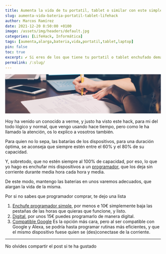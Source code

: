 ```yaml
---
title: Aumenta la vida de tu portatil, tablet o similar con este simple LifeHack
slug: aumenta-vida-bateria-portatil-tablet-lifehack
author: Marcos Ramírez
date: 2021-12-20 8:50:00 +0100
image: /assets/img/headers/default.jpg
categories: [LifeHack, Informática]
tags: [aumenta,alarga,bateria,vida,portatil,tablet,laptop]
pin: false
toc: true
excerpt: ✔️ Si eres de los que tiene tu portatil o tablet enchufado demasiadas horas, te aconsejo que leas esto, la vida de tu batería subirá como un cohete 🚀🚀.
permalink: /:slug/ 
---
```

![Post Header](/assets/img/headers/default.jpg)

Hoy ha venido un conocido a verme, y justo ha visto este hack, para mi del todo lógico y normal, que vengo usando hace tiempo, pero como le ha llamado la atención, os lo explico a vosotros también.

Para quien no lo sepa, las batarías de los dispositivos, para una duración óptima, se aconseja que siempre estén entre el 60% y el 80% de su capacidad.

Y, sobretodo, que no estén siempre al 100% de capacidad, por eso, lo que yo hago es enchufar mis dispositivos a un [programador](https://amzn.to/30rCQfc), que los deja sin corriente durante media hora cada hora y media.

De este modo, mantengo las baterias en unos varemos adecuados, que alargan la vida de la misma.

Por si no sabes que programador comprar, te dejo una lista


1. [Enchufe programador simple](https://amzn.to/3p4KFBf), por menos e 10€ simplemente baja las pestañas de las horas que quieras que funcione, y listo.
2. [Digital](https://amzn.to/3oV5gri), por unos 15€ puedes programarlo de manera digital.
3. [Compatible Google](https://amzn.to/3J1Nivw) Es la opción más cara, pero al ser compatible con Google y Alexa, se podría hasta programar rutinas más eficientes, y que el mismo dispositivo fuese quien se (des)conectase de la corriente.


***
No olvides compartir el post si te ha gustado
